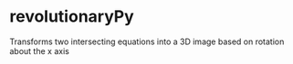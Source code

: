 # revolutionaryPy
Transforms two intersecting equations into a 3D image based on rotation about the x axis
